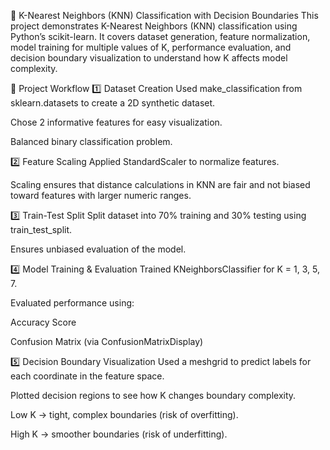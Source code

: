🧠 K-Nearest Neighbors (KNN) Classification with Decision Boundaries
This project demonstrates K-Nearest Neighbors (KNN) classification using Python’s scikit-learn.
It covers dataset generation, feature normalization, model training for multiple values of K, performance evaluation, and decision boundary visualization to understand how K affects model complexity.

📌 Project Workflow
1️⃣ Dataset Creation
Used make_classification from sklearn.datasets to create a 2D synthetic dataset.

Chose 2 informative features for easy visualization.

Balanced binary classification problem.

2️⃣ Feature Scaling
Applied StandardScaler to normalize features.

Scaling ensures that distance calculations in KNN are fair and not biased toward features with larger numeric ranges.

3️⃣ Train-Test Split
Split dataset into 70% training and 30% testing using train_test_split.

Ensures unbiased evaluation of the model.

4️⃣ Model Training & Evaluation
Trained KNeighborsClassifier for K = 1, 3, 5, 7.

Evaluated performance using:

Accuracy Score

Confusion Matrix (via ConfusionMatrixDisplay)

5️⃣ Decision Boundary Visualization
Used a meshgrid to predict labels for each coordinate in the feature space.

Plotted decision regions to see how K changes boundary complexity.

Low K → tight, complex boundaries (risk of overfitting).

High K → smoother boundaries (risk of underfitting).
